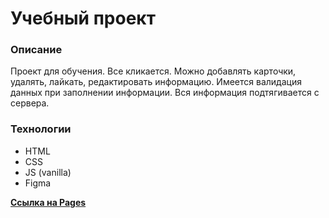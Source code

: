 # Учебный проект

### Описание

Проект для обучения.
Все кликается. Можно добавлять карточки, удалять, лайкать, редактировать информацию.
Имеется валидация данных при заполнении информации.
Вся информация подтягивается с сервера.


### Технологии

* HTML
* CSS
* JS (vanilla)
* Figma



[**Ссылка на Pages**](https://nikcet.github.io/mesto/)
